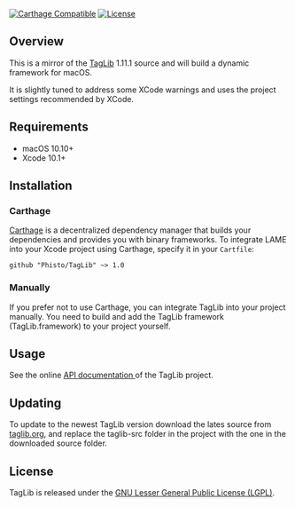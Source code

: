 [![Carthage Compatible](https://img.shields.io/badge/Carthage-compatible-4BC51D.svg?style=flat)](https://github.com/Carthage/Carthage)
[![License](https://img.shields.io/github/license/Phisto/TagLib.svg)](https://github.com/Phisto/TagLib)

## Overview

This is a mirror of the [TagLib](https://taglib.org/) 1.11.1 source and will build a dynamic framework for macOS.

It is slightly tuned to address some XCode warnings and uses the project settings recommended by XCode.


## Requirements

- macOS 10.10+
- Xcode 10.1+


## Installation

### Carthage

[Carthage](https://github.com/Carthage/Carthage) is a decentralized dependency manager that builds your dependencies and provides you with binary frameworks. To integrate LAME into your Xcode project using Carthage, specify it in your `Cartfile`:

```ogdl
github "Phisto/TagLib" ~> 1.0
```

### Manually

If you prefer not to use Carthage, you can integrate TagLib into your project manually.
You need to build and add the TagLib framework (TagLib.framework) to your project yourself. 


## Usage

See the online  [API documentation ](https://taglib.org/api/) of the TagLib project.


## Updating

To update to the newest TagLib version download the lates source from [taglib.org](https://taglib.org/), and replace the taglib-src folder in the project with the one in the downloaded source folder.


## License

TagLib is released under the [GNU Lesser General Public License (LGPL)](https://www.gnu.org/licenses/). 

